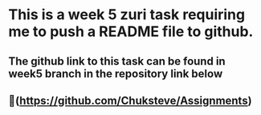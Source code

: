 # This is a week 5 zuri task requiring me to push a README file to github.

## The github link to this task can be found in week5 branch in the repository link below

## 🔗(https://github.com/Chuksteve/Assignments)

